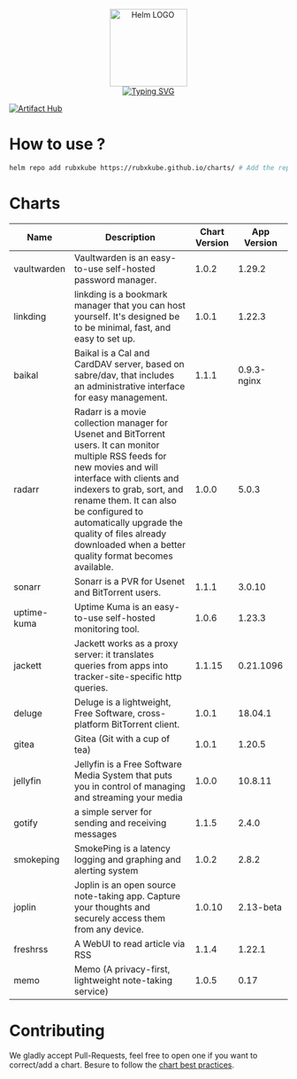 <p align="center">
    <img src="https://helm.sh/img/helm.svg" width="140px" alt="Helm LOGO"/>
    <br>
    <a href="https://rubxkube.github.io/charts/"><img src="https://readme-typing-svg.herokuapp.com?font=Fira+Code&pause=1000&color=0F1689&background=FFFFFF00&center=true&vCenter=true&width=435&lines=QJOLY's+Chart+Repository;rubxkube.github.io%2Fhelm-charts;+Feel+free+to+contribute" alt="Typing SVG" /></a>
</p>

[![Artifact Hub](https://img.shields.io/endpoint?url=https://artifacthub.io/badge/repository/rubxkube)](https://artifacthub.io/packages/search?repo=rubxkube)

# How to use ? 

```bash
helm repo add rubxkube https://rubxkube.github.io/charts/ # Add the repo to your helm
```

# Charts

| Name  | Description | Chart Version | App Version |
|-------|-------------|---------------|-------------|
| vaultwarden | Vaultwarden is an easy-to-use self-hosted password manager. | 1.0.2 | 1.29.2 |
| linkding | linkding is a bookmark manager that you can host yourself. It's designed be to be minimal, fast, and easy to set up. | 1.0.1 | 1.22.3 |
| baikal | Baikal is a Cal and CardDAV server, based on sabre/dav, that includes an administrative interface for easy management. | 1.1.1 | 0.9.3-nginx |
| radarr | Radarr is a movie collection manager for Usenet and BitTorrent users. It can monitor multiple RSS feeds for new movies and will interface with clients and indexers to grab, sort, and rename them. It can also be configured to automatically upgrade the quality of files already downloaded when a better quality format becomes available. | 1.0.0 | 5.0.3 |
| sonarr | Sonarr is a PVR for Usenet and BitTorrent users. | 1.1.1 | 3.0.10 |
| uptime-kuma | Uptime Kuma is an easy-to-use self-hosted monitoring tool. | 1.0.6 | 1.23.3 |
| jackett | Jackett works as a proxy server: it translates queries from apps into tracker-site-specific http queries. | 1.1.15 | 0.21.1096 |
| deluge | Deluge is a lightweight, Free Software, cross-platform BitTorrent client. | 1.0.1 | 18.04.1 |
| gitea | Gitea (Git with a cup of tea) | 1.0.1 | 1.20.5 |
| jellyfin | Jellyfin is a Free Software Media System that puts you in control of managing and streaming your media | 1.0.0 | 10.8.11 |
| gotify | a simple server for sending and receiving messages | 1.1.5 | 2.4.0 |
| smokeping | SmokePing is a latency logging and graphing and alerting system | 1.0.2 | 2.8.2 |
| joplin | Joplin is an open source note-taking app. Capture your thoughts and securely access them from any device. | 1.0.10 | 2.13-beta |
| freshrss | A WebUI to read article via RSS | 1.1.4 | 1.22.1 |
| memo | Memo (A privacy-first, lightweight note-taking service) | 1.0.5 | 0.17 |


# Contributing 

We gladly accept Pull-Requests, feel free to open one if you want to correct/add a chart. Besure to follow the [chart best practices](https://helm.sh/docs/chart_best_practices/).
